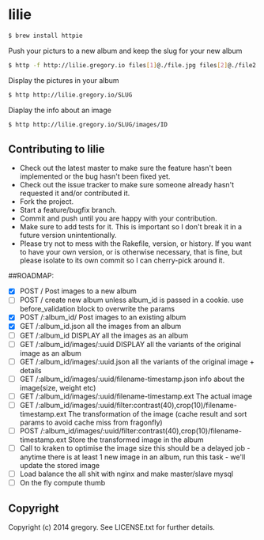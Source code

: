 # lilie


```bash
$ brew install httpie
```

Push your picturs to a new album and keep the slug for your new album

```bash
$ http -f http://lilie.gregory.io files[1]@./file.jpg files[2]@./file2.jpg
```

Display the pictures in your album
```bash
$ http http://lilie.gregory.io/SLUG
```

Diaplay the info about an image
```bash
$ http http://lilie.gregory.io/SLUG/images/ID
```

## Contributing to lilie

* Check out the latest master to make sure the feature hasn't been implemented or the bug hasn't been fixed yet.
* Check out the issue tracker to make sure someone already hasn't requested it and/or contributed it.
* Fork the project.
* Start a feature/bugfix branch.
* Commit and push until you are happy with your contribution.
* Make sure to add tests for it. This is important so I don't break it in a future version unintentionally.
* Please try not to mess with the Rakefile, version, or history. If you want to have your own version, or is otherwise necessary, that is fine, but please isolate to its own commit so I can cherry-pick around it.

##ROADMAP:

- [x] POST /                                     Post images to a new album
- [ ] POST /                                     create new album unless album_id is passed in a cookie. use before_validation block to overwrite the params
- [x] POST /:album_id/                           Post images to an existing album
- [x] GET /:album_id.json                        all the images from an album
- [ ] GET /:album_id                             DISPLAY all the images as an album
- [ ] GET /:album_id/images/:uuid                DISPLAY all the variants of the original image as an album
- [ ] GET /:album_id/images/:uuid.json           all the variants of the original image + details
- [ ] GET /:album_id/images/:uuid/filename-timestamp.json    info about the image(size, weight etc)
- [ ] GET /:album_id/images/:uuid/filename-timestamp.ext     The actual image
- [ ] GET /:album_id/images/:uuid/filter:contrast(40),crop(10)/filename-timestamp.ext     The transformation of the image (cache result and sort params to avoid cache miss from fragonfly)
- [ ] POST /:album_id/images/:uuid/filter:contrast(40),crop(10)/filename-timestamp.ext     Store the transformed image in the album
- [ ] Call to kraken to optimise the image size this should be a delayed job - anytime there is at least 1 new image in an album, run this task - we'll update the stored image
- [ ] Load balance the all shit with nginx and make master/slave mysql
- [ ] On the fly compute thumb

## Copyright

Copyright (c) 2014 gregory. See LICENSE.txt for
further details.

